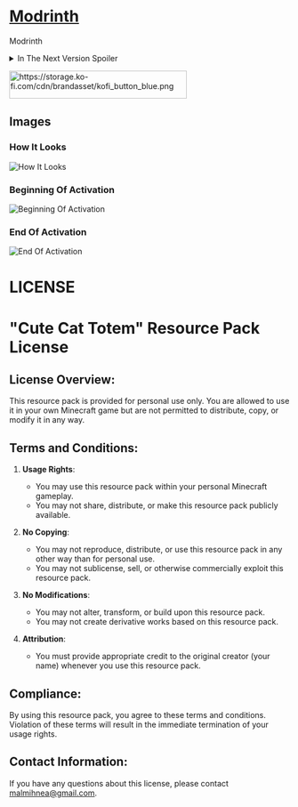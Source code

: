 # [Modrinth](https://modrinth.com/resourcepack/cat-totem/)
Modrinth
<details>
<summary>In The Next Version Spoiler</summary>

1. The Name Of The Totem Will Change From "Totem Of Undying" To "Totem Of Cat"
2. The Activation Sound will Be A Cat Sound.
3. (If You See A Bug Report It :)

</details>

<a href="https://ko-fi.com/sandwichdev" target="_blank" rel="noopener nofollow" title="Support Me"><img src="https://storage.ko-fi.com/cdn/brandasset/kofi_button_blue.png" alt="https://storage.ko-fi.com/cdn/brandasset/kofi_button_blue.png" width="319" height="50" loading="lazy"></a>

## Images
### How It Looks
![How It Looks](https://cdn.modrinth.com/data/cached_images/e7c8c579fcb30806f0062703e5dcd2fc67313eea.webp)
### Beginning Of Activation
![Beginning Of Activation](https://cdn.modrinth.com/data/cached_images/4f9af5399664ffb5633e4ad155ad067b38cc647f.webp)
### End Of Activation
![End Of Activation](https://cdn.modrinth.com/data/cached_images/4eb14ce819fe00675c4c0d186d30fdf77cb218ff.webp)

# LICENSE 


# "Cute Cat Totem" Resource Pack License

## License Overview:
This resource pack is provided for personal use only. You are allowed to use it in your own Minecraft game but are not permitted to distribute, copy, or modify it in any way.

## Terms and Conditions:
1. **Usage Rights**:
   - You may use this resource pack within your personal Minecraft gameplay.
   - You may not share, distribute, or make this resource pack publicly available.

2. **No Copying**:
   - You may not reproduce, distribute, or use this resource pack in any other way than for personal use.
   - You may not sublicense, sell, or otherwise commercially exploit this resource pack.

3. **No Modifications**:
   - You may not alter, transform, or build upon this resource pack.
   - You may not create derivative works based on this resource pack.

4. **Attribution**:
   - You must provide appropriate credit to the original creator (your name) whenever you use this resource pack.

## Compliance:
By using this resource pack, you agree to these terms and conditions. Violation of these terms will result in the immediate termination of your usage rights.

## Contact Information:
If you have any questions about this license, please contact malmihnea@gmail.com.
